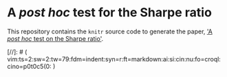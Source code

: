 

# A _post hoc_ test for the Sharpe ratio

This repository contains the `knitr` source code to generate the
paper, ['A _post hoc_ test on the Sharpe ratio'](https://arxiv.org/abs/1911.04090).

[//]: # ( vim:ts=2:sw=2:tw=79:fdm=indent:syn=r:ft=markdown:ai:si:cin:nu:fo=croql:cino=p0t0c5(0: )
